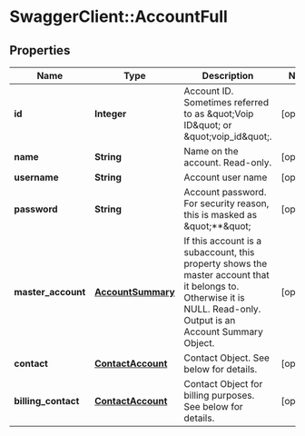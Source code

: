 # SwaggerClient::AccountFull

## Properties
Name | Type | Description | Notes
------------ | ------------- | ------------- | -------------
**id** | **Integer** | Account ID. Sometimes referred to as \&quot;Voip ID\&quot; or \&quot;voip_id\&quot;. | [optional] 
**name** | **String** | Name on the account. Read-only. | [optional] 
**username** | **String** | Account user name | [optional] 
**password** | **String** | Account password. For security reason, this is masked as \&quot;**\&quot; | [optional] 
**master_account** | [**AccountSummary**](AccountSummary.md) | If this account is a subaccount, this property shows the master account that it belongs to. Otherwise it is NULL. Read-only. Output is an Account Summary Object. | [optional] 
**contact** | [**ContactAccount**](ContactAccount.md) | Contact Object. See below for details. | [optional] 
**billing_contact** | [**ContactAccount**](ContactAccount.md) | Contact Object for billing purposes. See below for details. | [optional] 


